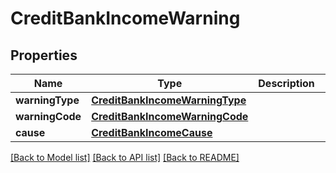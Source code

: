 # CreditBankIncomeWarning

## Properties
Name | Type | Description | Notes
------------ | ------------- | ------------- | -------------
**warningType** | [**CreditBankIncomeWarningType**](CreditBankIncomeWarningType.md) |  | [optional] 
**warningCode** | [**CreditBankIncomeWarningCode**](CreditBankIncomeWarningCode.md) |  | [optional] 
**cause** | [**CreditBankIncomeCause**](CreditBankIncomeCause.md) |  | [optional] 

[[Back to Model list]](../README.md#documentation-for-models) [[Back to API list]](../README.md#documentation-for-api-endpoints) [[Back to README]](../README.md)


